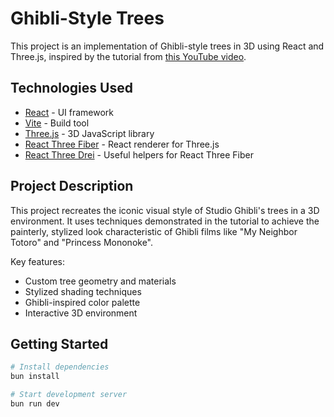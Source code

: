 # Ghibli-Style Trees

This project is an implementation of Ghibli-style trees in 3D using React and Three.js, inspired by the tutorial from [this YouTube video](https://www.youtube.com/watch?v=IGK6eceWyU4).

## Technologies Used

- [React](https://reactjs.org/) - UI framework
- [Vite](https://vitejs.dev/) - Build tool
- [Three.js](https://threejs.org/) - 3D JavaScript library
- [React Three Fiber](https://docs.pmnd.rs/react-three-fiber) - React renderer for Three.js
- [React Three Drei](https://github.com/pmndrs/drei) - Useful helpers for React Three Fiber

## Project Description

This project recreates the iconic visual style of Studio Ghibli's trees in a 3D environment. It uses techniques demonstrated in the tutorial to achieve the painterly, stylized look characteristic of Ghibli films like "My Neighbor Totoro" and "Princess Mononoke".

Key features:
- Custom tree geometry and materials
- Stylized shading techniques
- Ghibli-inspired color palette
- Interactive 3D environment

## Getting Started

```bash
# Install dependencies
bun install

# Start development server
bun run dev
```
